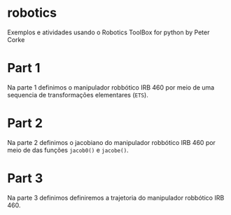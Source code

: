 # robotics
Exemplos e atividades usando o Robotics ToolBox for python by Peter Corke

# Part 1
Na parte 1 definimos o manipulador robbótico IRB 460 por meio de uma sequencia de transformações elementares (`ETS`).

# Part 2
Na parte 2 definimos o jacobiano do manipulador robbótico IRB 460 por meio de das funções `jacob0()` e `jacobe()`.

# Part 3
Na parte 3 definimos definiremos a trajetoria do manipulador robbótico IRB 460.
